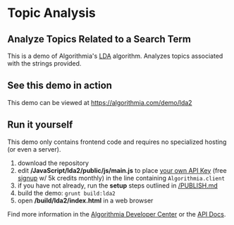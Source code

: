 # Topic Analysis

## Analyze Topics Related to a Search Term

This is a demo of Algorithmia's [LDA](https://algorithmia.com/algorithms/nlp/LDA) algorithm. Analyzes topics associated with the strings provided.

## See this demo in action

This demo can be viewed at https://algorithmia.com/demo/lda2

## Run it yourself

This demo only contains frontend code and requires no specialized hosting (or even a server).
1. download the repository
2. edit **/JavaScript/lda2/public/js/main.js** to place [your own API Key](https://algorithmia.com/user#credentials) (free [signup](https://algorithmia.com/?invite=ghsamples) w/ 5k credits monthly) in the line containing `Algorithmia.client`
4. if you have not already, run the **setup** steps outlined in [/PUBLISH.md](../../PUBLISH.md)
5. build the demo: `grunt build:lda2`
6. open **/build/lda2/index.html** in a web browser

Find more information in the [Algorithmia Developer Center](http://developers.algorithmia.com) or the [API Docs](http://docs.algorithmia.com/).
